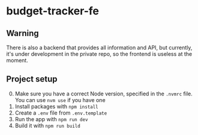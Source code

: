 # budget-tracker-fe

## Warning

There is also a backend that provides all information and API, but currently, it's under development in the private repo, so the frontend is useless at the moment.

## Project setup

0. Make sure you have a correct Node version, specified in the `.nvmrc` file. You can use `nvm use` if you have one
1. Install packages with `npm install`
2. Create a `.env` file from `.env.template`
3. Run the app with `npm run dev`
4. Build it with `npm run build`
